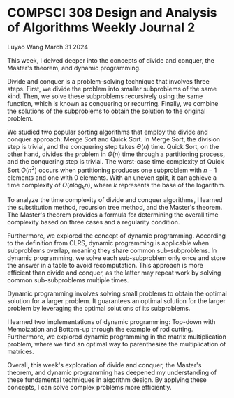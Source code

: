 # COMPSCI 308 Design and Analysis of Algorithms Weekly Journal 2

Luyao Wang March 31 2024

This week, I delved deeper into the concepts of divide and conquer, the Master's theorem, and dynamic programming.

Divide and conquer is a problem-solving technique that involves three steps. First, we divide the problem into smaller subproblems of the same kind. Then, we solve these subproblems recursively using the same function, which is known as conquering or recurring. Finally, we combine the solutions of the subproblems to obtain the solution to the original problem.

We studied two popular sorting algorithms that employ the divide and conquer approach: Merge Sort and Quick Sort. In Merge Sort, the division step is trivial, and the conquering step takes $\Theta(n)$ time. Quick Sort, on the other hand, divides the problem in $\Theta(n)$ time through a partitioning process, and the conquering step is trivial. The worst-case time complexity of Quick Sort $O(n^2)$ occurs when partitioning produces one
subproblem with $n - 1$ elements and one with $0$ elements. With an uneven split, it can achieve a time complexity of $O(n\log_k n)$, where $k$ represents the base of the logarithm.

To analyze the time complexity of divide and conquer algorithms, I learned the substitution method, recursion tree method, and the Master's theorem. The Master's theorem provides a formula for determining the overall time complexity based on three cases and a regularity condition.

Furthermore, we explored the concept of dynamic programming. According to the definition from CLRS, dynamic programming is applicable when subproblems overlap, meaning they share common sub-subproblems. In dynamic programming, we solve each sub-subproblem only once and store the answer in a table to avoid recomputation. This approach is more efficient than divide and conquer, as the latter may repeat work by solving common sub-subproblems multiple times.

Dynamic programming involves solving small problems to obtain the optimal solution for a larger problem. It guarantees an optimal solution for the larger problem by leveraging the optimal solutions of its subproblems.

I learned two implementations of dynamic programming: Top-down with Memoization and Bottom-up through the example of rod cutting. Furthermore, we explored dynamic programming in the matrix multiplication problem, where we find an optimal way to parenthesize the multiplication of matrices.

Overall, this week's exploration of divide and conquer, the Master's theorem, and dynamic programming has deepened my understanding of these fundamental techniques in algorithm design. By applying these concepts, I can solve complex problems more efficiently.
